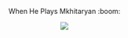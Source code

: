 <p align="center">
When He Plays Mkhitaryan :boom:
</p>
<p align="center"><img src="https://i.gyazo.com/7999fb31946b908eb35600482fe259e2.png"></p>
